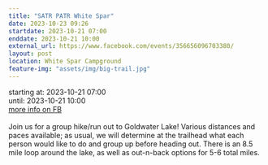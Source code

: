 ```yaml
---
title: "SATR PATR White Spar"
date: 2023-10-23 09:26
startdate: 2023-10-21 07:00
enddate: 2023-10-21 10:00
external_url: https://www.facebook.com/events/356656096703380/
layout: post
location: White Spar Campground
feature-img: "assets/img/big-trail.jpg"
---
```


starting at: 2023-10-21 07:00<br>until: 2023-10-21 10:00<br><a href="https://www.facebook.com/events/356656096703380/">more info on FB</a><br><br>Join us for a group hike/run out to Goldwater Lake! Various distances and paces available; as usual, we will determine at the trailhead what each person would like to do and group up before heading out. There is an 8.5 mile loop around the lake, as well as out-n-back options for 5-6 total miles. <br>
  <br>
  
